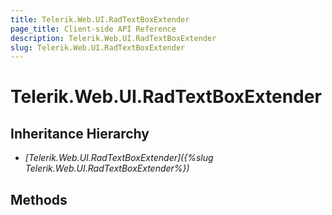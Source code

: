 ```yaml
---
title: Telerik.Web.UI.RadTextBoxExtender
page_title: Client-side API Reference
description: Telerik.Web.UI.RadTextBoxExtender
slug: Telerik.Web.UI.RadTextBoxExtender
---
```


# Telerik.Web.UI.RadTextBoxExtender  

## Inheritance Hierarchy

* *[Telerik.Web.UI.RadTextBoxExtender]({%slug Telerik.Web.UI.RadTextBoxExtender%})*

## Methods



